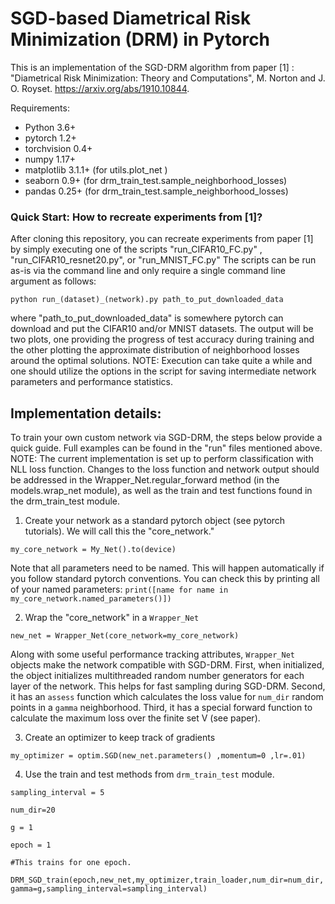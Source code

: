 # SGD-based Diametrical Risk Minimization (DRM) in Pytorch
This is an implementation of the SGD-DRM algorithm from paper [1] : "Diametrical Risk Minimization: Theory and Computations", M. Norton and J. O. Royset. https://arxiv.org/abs/1910.10844.

Requirements:

- Python 3.6+
- pytorch 1.2+
- torchvision 0.4+
- numpy 1.17+
- matplotlib 3.1.1+ (for utils.plot_net )
- seaborn 0.9+ (for drm_train_test.sample_neighborhood_losses)
- pandas 0.25+ (for drm_train_test.sample_neighborhood_losses)

### Quick Start: How to recreate experiments from [1]?
After cloning this repository, you can recreate experiments from paper [1] by simply executing one of the scripts "run_CIFAR10_FC.py" , "run_CIFAR10_resnet20.py", or "run_MNIST_FC.py" The scripts can be run as-is via the command line and only require a single command line argument as follows:

`python run_(dataset)_(network).py path_to_put_downloaded_data`

where "path_to_put_downloaded_data" is somewhere pytorch can download and put the CIFAR10 and/or MNIST datasets. The output will be two plots, one providing the progress of test accuracy during training and the other plotting the approximate distribution of neighborhood losses around the optimal solutions. NOTE: Execution can take quite a while and one should utilize the options in the script for saving intermediate network parameters and performance statistics.


## Implementation details:
To train your own custom network via SGD-DRM, the steps below provide a quick guide. Full examples can be found in the "run" files mentioned above. NOTE: The current implementation is set up to perform classification with NLL loss function. Changes to the loss function and network output should be addressed in the Wrapper_Net.regular_forward method (in the models.wrap_net module), as well as the train and test functions found in the drm_train_test module.

1)  Create your network as a standard pytorch object (see pytorch tutorials). We will call this the "core_network."  

`my_core_network = My_Net().to(device)`

Note that all parameters need to be named. This will happen automatically if you follow standard pytorch conventions. You can check this by printing all of your named parameters: `print([name for name in my_core_network.named_parameters()])`

2)  Wrap the "core_network" in a `Wrapper_Net`

`new_net = Wrapper_Net(core_network=my_core_network)`

Along with some useful performance tracking attributes, `Wrapper_Net` objects make the network compatible with SGD-DRM. First, when initialized, the object initializes multithreaded random number generators for each layer of the network. This helps for fast sampling during SGD-DRM. Second, it has an `assess` function which calculates the loss value for `num_dir` random points in a `gamma` neighborhood. Third, it has a special forward function to calculate the maximum loss over the finite set V (see paper).

3) Create an optimizer to keep track of gradients

`my_optimizer = optim.SGD(new_net.parameters() ,momentum=0 ,lr=.01)`

4) Use the train and test methods from `drm_train_test` module.

`sampling_interval = 5`

`num_dir=20`

`g = 1`

`epoch = 1`

`#This trains for one epoch.`

`DRM_SGD_train(epoch,new_net,my_optimizer,train_loader,num_dir=num_dir, gamma=g,sampling_interval=sampling_interval)`
